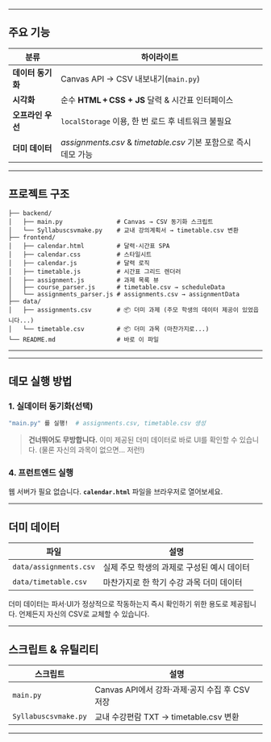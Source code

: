 
---

## 주요 기능

| 분류 | 하이라이트 |
| --- | --- |
| **데이터 동기화** | Canvas API → CSV 내보내기(`main.py`) |
| **시각화** | 순수 **HTML + CSS + JS** 달력 & 시간표 인터페이스 |
| **오프라인 우선** | `localStorage` 이용, 한 번 로드 후 네트워크 불필요 |
| **더미 데이터** | _assignments.csv_ & _timetable.csv_ 기본 포함으로 즉시 데모 가능 |
---

## 프로젝트 구조

```text
├── backend/
│   ├── main.py               # Canvas → CSV 동기화 스크립트
│   └── Syllabuscsvmake.py    # 교내 강의계획서 → timetable.csv 변환
├── frontend/
│   ├── calendar.html         # 달력·시간표 SPA
│   ├── calendar.css          # 스타일시트
│   ├── calendar.js           # 달력 로직
│   ├── timetable.js          # 시간표 그리드 렌더러
│   ├── assignment.js         # 과제 목록 뷰
│   ├── course_parser.js      # timetable.csv → scheduleData
│   └── assignments_parser.js # assignments.csv → assignmentData
├── data/
│   ├── assignments.csv       # 📦 더미 과제 (주모 학생의 데이터 제공이 있었읍니다...)
│   └── timetable.csv         # 📦 더미 과목 (마찬가지로...)
└── README.md                 # 바로 이 파일
```

---

---

## 데모 실행 방법

### 1. 실데이터 동기화(선택)

```bash
"main.py" 를 실행!  # assignments.csv, timetable.csv 생성
```

> **건너뛰어도 무방합니다.** 이미 제공된 더미 데이터로 바로 UI를 확인할 수 있습니다. (물론 자신의 과목이 없으면... 저런!)

### 4. 프런트엔드 실행

웹 서버가 필요 없습니다. **`calendar.html`** 파일을 브라우저로 열어보세요. 

---

## 더미 데이터

| 파일 | 설명 |
| --- | --- |
| `data/assignments.csv` | 실제 주모 학생의 과제로 구성된 예시 데이터 |
| `data/timetable.csv` | 마찬가지로 한 학기 수강 과목 더미 데이터  |

더미 데이터는 파서·UI가 정상적으로 작동하는지 즉시 확인하기 위한 용도로 제공됩니다. 언제든지 자신의 CSV로 교체할 수 있습니다.

---

## 스크립트 & 유틸리티

| 스크립트 | 설명 |
| --- | --- |
| `main.py` | Canvas API에서 강좌·과제·공지 수집 후 CSV 저장 |
| `Syllabuscsvmake.py` | 교내 수강편람 TXT → timetable.csv 변환 |
---